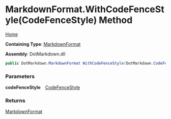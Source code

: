 # MarkdownFormat\.WithCodeFenceStyle\(CodeFenceStyle\) Method

[Home](../../../README.md)

**Containing Type**: [MarkdownFormat](../README.md)

**Assembly**: DotMarkdown\.dll

```csharp
public DotMarkdown.MarkdownFormat WithCodeFenceStyle(DotMarkdown.CodeFenceStyle codeFenceStyle)
```

### Parameters

**codeFenceStyle** &ensp; [CodeFenceStyle](../../CodeFenceStyle/README.md)

### Returns

[MarkdownFormat](../README.md)

